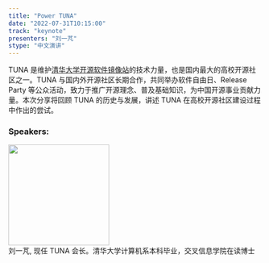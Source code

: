 ```yaml
---
title: "Power TUNA"
date: "2022-07-31T10:15:00" 
track: "keynote"
presenters: "刘一芃"
stype: "中文演讲"
---
```

TUNA 是维护[清华大学开源软件镜像站](https://mirrors.tuna.tsinghua.edu.cn)的技术力量，也是国内最大的高校开源社区之一。TUNA 与国内外开源社区长期合作，共同举办软件自由日、Release Party 等公众活动，致力于推广开源理念、普及基础知识，为中国开源事业贡献力量。本次分享将回顾 TUNA 的历史与发展，讲述 TUNA 在高校开源社区建设过程中作出的尝试。

### Speakers: 
<img src="images/speaker/2024.png" width="200" />
<br>
刘一芃,
现任 TUNA 会长。清华大学计算机系本科毕业，交叉信息学院在读博士
 

 